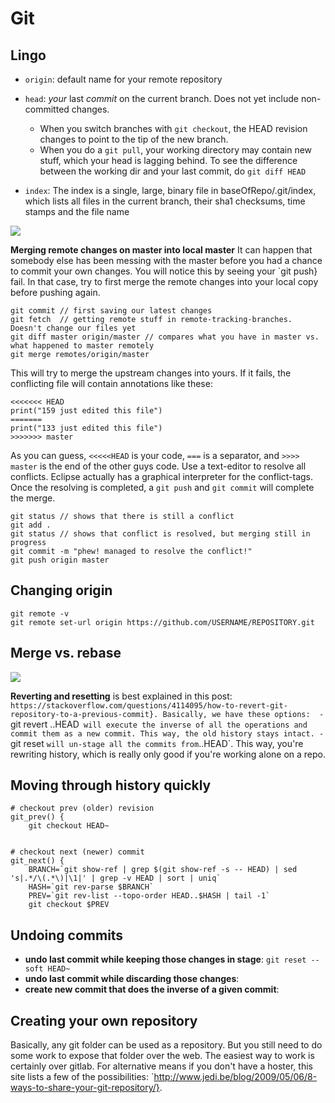 # Git

## Lingo

- `origin`: default name for your remote repository
    
- `head`: *your* last *commit* on the current branch. Does not yet include non-committed changes. 
    - When you switch branches with `git checkout`, the HEAD revision changes to point to the tip of the new branch.
    - When you do a `git pull`, your working directory may contain new stuff, which your head is lagging behind. To see the difference between the working dir and your last commit, do `git diff HEAD`
- `index`: The index is a single, large, binary file in baseOfRepo/.git/index, which lists all files in the current branch, their sha1 checksums, time stamps and the file name


<img src="../assets/programming/git_workflow.jpg" />

**Merging remote changes on master into local master** It can happen that somebody else has been messing with the master before you had a chance to commit your own changes. You will notice this by seeing your `git push} fail. In that case, try to first merge the remote changes into your local copy before pushing again. 
```
git commit // first saving our latest changes
git fetch  // getting remote stuff in remote-tracking-branches. Doesn't change our files yet
git diff master origin/master // compares what you have in master vs. what happened to master remotely
git merge remotes/origin/master
```

This will try to merge the upstream changes into yours. If it fails, the conflicting file will contain annotations like these: 

```
<<<<<<< HEAD
print("159 just edited this file")
=======
print("133 just edited this file")
>>>>>>> master
```

As you can guess, `<<<<<HEAD` is your code, `===` is a separator, and `>>>> master` is the end of the other guys code. 
Use a text-editor to resolve all conflicts. Eclipse actually has a graphical interpreter for the conflict-tags. Once the resolving is completed, a `git push` and `git commit` will complete the merge.

```
git status // shows that there is still a conflict
git add .
git status // shows that conflict is resolved, but merging still in progress
git commit -m "phew! managed to resolve the conflict!"
git push origin master
```



## Changing origin
```
git remote -v
git remote set-url origin https://github.com/USERNAME/REPOSITORY.git
```


## Merge vs. rebase

<img src="../assets/programmin/../programming/merge_vs_rebase.png" />


**Reverting and resetting** is best explained in this post: `https://stackoverflow.com/questions/4114095/how-to-revert-git-repository-to-a-previous-commit}. Basically, we have these options: 
    -`git revert <lastGoodCommitHash>..HEAD` will execute the inverse of all the operations and commit them as a new commit. This way, the old history stays intact.
    -`git reset <lastGoodCommitHash>` will un-stage all the commits from `<firstBadCommitHash>..HEAD`. This way, you're rewriting history, which is really only good if you're working alone on a repo.



## Moving through history quickly
```
# checkout prev (older) revision
git_prev() {
    git checkout HEAD~


# checkout next (newer) commit
git_next() {
    BRANCH=`git show-ref | grep $(git show-ref -s -- HEAD) | sed 's|.*/\(.*\)|\1|' | grep -v HEAD | sort | uniq`
    HASH=`git rev-parse $BRANCH`
    PREV=`git rev-list --topo-order HEAD..$HASH | tail -1`
    git checkout $PREV

```

## Undoing commits
- **undo last commit while keeping those changes in stage**: `git reset --soft HEAD~`
- **undo last commit while discarding those changes**:
- **create new commit that does the inverse of a given commit**: 

## Creating your own repository
Basically, any git folder can be used as a repository. But you still need to do some work to expose that folder over the web. The easiest way to work is certainly over gitlab. For alternative means if you don't have a hoster, this site lists a few of the possibilities: `http://www.jedi.be/blog/2009/05/06/8-ways-to-share-your-git-repository/}.
